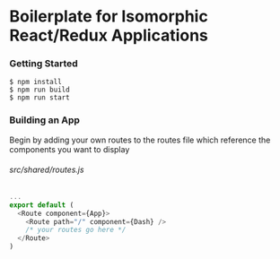# Boilerplate for Isomorphic React/Redux Applications
### Getting Started
```
$ npm install
$ npm run build
$ npm run start
```
### Building an App
Begin by adding your own routes to the routes file which reference the components you want to display
###### src/shared/routes.js
```javascript
...
export default (
  <Route component={App}>
    <Route path="/" component={Dash} />
    /* your routes go here */
  </Route>
)
```
